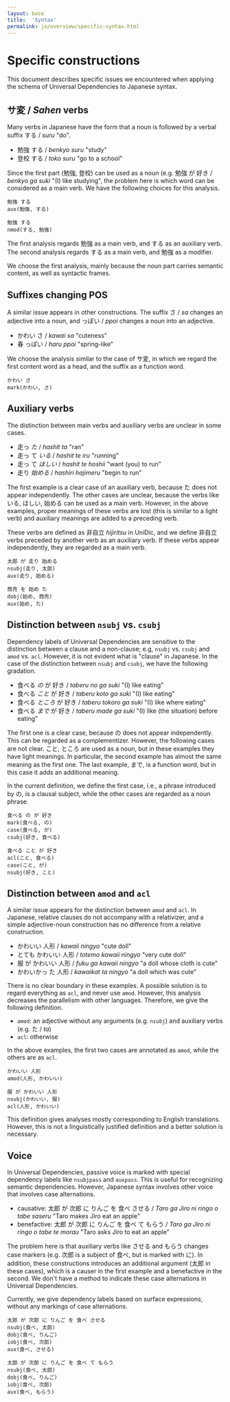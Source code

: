 ```yaml
---
layout: base
title:  'Syntax'
permalink: ja/overview/specific-syntax.html
---
```


# Specific constructions

This document describes specific issues we encountered when applying
the schema of Universal Dependencies to Japanese syntax.

## サ変 / <i>Sahen</i> verbs

Many verbs in Japanese have the form that a noun is followed by a
verbal suffix する / <i>suru</i> "do".

* 勉強 する / <i>benkyo suru</i> "study"
* 登校 する / <i>toko suru</i> "go to a school"

Since the first part (勉強, 登校) can be used as a noun (e.g. 勉強 が
好き / <i>benkyo ga suki</i> "(I) like studying", the problem here is
which word can be considered as a main verb.  We have the following
choices for this analysis.

~~~ sdparse
勉強 する
aux(勉強, する)
~~~

~~~ sdparse
勉強 する
nmod(する, 勉強)
~~~

The first analysis regards 勉強 as a main verb, and する as an
auxiliary verb.  The second analysis regards する as a main verb, and
勉強 as a modifier.

We choose the first analysis, mainly because the noun part carries
semantic content, as well as syntactic frames.

## Suffixes changing POS

A similar issue appears in other constructions.  The suffix さ /
<i>sa</i> changes an adjective into a noun, and っぽい / <i>ppoi</i>
changes a noun into an adjective.

* かわい さ / <i>kawai sa</i> "cuteness"
* 春 っぽい / <i>haru ppoi</i> "spring-like"

We choose the analysis similar to the case of サ変, in which we
regard the first content word as a head, and the suffix as a function
word.

~~~ sdparse
かわい さ
mark(かわい, さ)
~~~

## Auxiliary verbs

The distinction between main verbs and auxiliary verbs are unclear in
some cases.

* 走っ _た_ / <i>hashit ta</i> "ran"
* 走っ て _いる_ / <i>hashit te iru</i> "running"
* 走っ て _ほしい_ / <i>hashit te hoshii</i> "want (you) to run"
* 走り _始める_ / <i>hashiri hajimeru</i> "begin to run"

The first example is a clear case of an auxiliary verb, because た
does not appear independently.  The other cases are unclear, because
the verbs like いる, ほしい, 始める can be used as a main verb.
However, in the above examples, proper meanings of these verbs are
lost (this is similar to a light verb) and auxiliary meanings are
added to a preceding verb.

These verbs are defined as 非自立 <i>hijiritsu</i> in UniDic, and we
define 非自立 verbs preceded by another verb as an auxiliary verb.  If
these verbs appear independently, they are regarded as a main verb.

~~~ sdparse
太郎 が 走り 始める
nsubj(走り, 太郎)
aux(走り, 始める)
~~~

~~~ sdparse
商売 を 始め た
dobj(始め, 商売)
aux(始め, た)
~~~

## Distinction between `nsubj` vs. `csubj`

Dependency labels of Universal Dependencies are sensitive to the
distinction between a clause and a non-clause; e.g, 
`nsubj` vs. `csubj` and `amod` vs. `acl`.  However, it is not evident
what is "clause" in Japanese.  In the case of the distinction between
`nsubj` and `csubj`, we have the following gradation.

* 食べる _の_ が 好き / <i>taberu no ga suki</i> "(I) like eating"
* 食べる _こと_ が 好き / <i>taberu koto ga suki</i> "(I) like eating"
* 食べる _ところ_ が 好き / <i>taberu tokoro ga suki</i> "(I) like where eating"
* 食べる _まで_ が 好き / <i>taberu made ga suki</i> "(I) like (the situation) before eating"

The first one is a clear case, because の does not appear
independently.  This can be regarded as a complementizer.  However,
the following cases are not clear.  こと, ところ are used as a noun,
but in these examples they have light meanings.  In particular, the
second example has almost the same meaning as the first one.  The last
example, まで, is a function word, but in this case it adds an
additional meaning.

In the current definition, we define the first case, i.e., a phrase
introduced by の, is a clausal subject, while the other cases are
regarded as a noun phrase.

~~~ sdparse
食べる の が 好き
mark(食べる, の)
case(食べる, が)
csubj(好き, 食べる)
~~~

~~~ sdparse
食べる こと が 好き
acl(こと, 食べる)
case(こと, が)
nsubj(好き, こと)
~~~

## Distinction between `amod` and `acl`

A similar issue appears for the distinction between `amod` and `acl`.
In Japanese, relative clauses do not accompany with a relativizer, and
a simple adjective-noun construction has no difference from a relative
construction.

* かわいい 人形 / <i>kawaii ningyo</i> "cute doll"
* とても かわいい 人形 / <i>totemo kawaii ningyo</i> "very cute doll"
* 服 が かわいい 人形 / <i>fuku ga kawaii ningyo</i> "a doll whose cloth is cute"
* かわいかっ た 人形 / <i>kawaikat ta ningyo</i> "a doll which was cute"

There is no clear boundary in these examples.  A possible solution is
to regard everything as `acl`, and never use `amod`.  However, this
analysis decreases the parallelism with other languages.  Therefore,
we give the following definition.

* `amod`: an adjective without any arguments (e.g. `nsubj`) and
  auxiliary verbs (e.g. た / <i>ta</i>)
* `acl`: otherwise

In the above examples, the first two cases are annotated as `amod`,
while the others are as `acl`.

~~~ sdparse
かわいい 人形
amod(人形, かわいい)
~~~

~~~ sdparse
服 が かわいい 人形
nsubj(かわいい, 服)
acl(人形, かわいい)
~~~

This definition gives analyses mostly corresponding to English
translations.  However, this is not a linguistically justified
definition and a better solution is necessary.

## Voice

In Universal Dependencies, passive voice is marked with special
dependency labels like `nsubjpass` and `auxpass`.  This is useful for
recognizing semantic dependencies.  However, Japanese syntax involves
other voice that involves case alternations.

* causative: 太郎 が 次郎 に りんご を 食べ させる / <i>Taro ga Jiro
  ni ringo o tabe saseru</i> "Taro makes Jiro eat an apple"
* benefactive: 太郎 が 次郎 に りんご を 食べ て もらう / <i>Taro ga
  Jiro ni ringo o tabe te morau</i> "Taro asks Jiro to eat an apple"

The problem here is that auxiliary verbs like させる and もらう
changes case markers (e.g. 次郎 is a subject of 食べ, but is marked
with に).  In addition, these constructions introduces an additional
argument (太郎 in these cases), which is a causer in the first example
and a benefactive in the second.  We don't have a method to indicate
these case alternations in Universal Dependencies.

Currently, we give dependency labels based on surface expressions,
without any markings of case alternations.

~~~ sdparse
太郎 が 次郎 に りんご を 食べ させる
nsubj(食べ, 太郎)
dobj(食べ, りんご)
iobj(食べ, 次郎)
aux(食べ, させる)
~~~

~~~ sdparse
太郎 が 次郎 に りんご を 食べ て もらう
nsubj(食べ, 太郎)
dobj(食べ, りんご)
iobj(食べ, 次郎)
aux(食べ, もらう)
~~~

